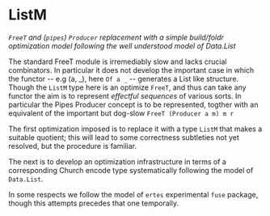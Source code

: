 ListM
=====

*`FreeT` and (`pipes`) `Producer` replacement with a simple build/foldr optimization model following the well understood model of Data.List*

The standard FreeT module is irremediably slow and lacks crucial combinators.
In particular it does not develop the important case in which the functor -- e.g (a, _),
here `Of a _` -- generates a List like structure. Though the `ListM` type here is an
optimize `FreeT`, and thus can take any functor the aim is to represent *effectful sequences* of various sorts. In particular the Pipes Producer concept is to be represented, togther with an equivalent of the important but dog-slow `FreeT (Producer a m) m r`

The first optimization imposed is to replace it with a type `ListM` that makes a suitable quotient; this will lead to some correctness subtleties not yet resolved, but the procedure is familiar.

The next is to develop an optimization infrastructure in terms of a corresponding Church encode type systematically following the model of `Data.List`.

In some respects we follow the model of `ertes` experimental `fuse` package, though this attempts precedes that one temporally.

